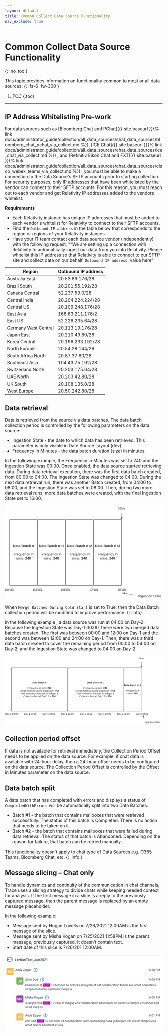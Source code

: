 ```yaml
---
layout: default
title: Common Collect Data Source Functionality
nav_exclude: true
---
```


# Common Collect Data Source Functionality
{: .no_toc }


This topic provides information on functionality common to most or all data sources.
{: .fs-6 .fw-300 }

1. TOC
{:toc}

---

## IP Address Whitelisting Pre-work 

For data sources such as [Bloomberg Chat and PChat]({{ site.baseurl }}{% link docs/administrator_guide/collection/all_data_sources/chat_data_sources/bloomberg_chat_pchat_via_collect.md %}), [ICE Chat]({{ site.baseurl }}{% link docs/administrator_guide/collection/all_data_sources/chat_data_sources/ice_chat_via_collect.md %})
, and [Refinitiv Eikon Chat and FXT]({{ site.baseurl }}{% link docs/administrator_guide/collection/all_data_sources/chat_data_sources/cisco_webex_teams_via_collect.md %})
, you must be able to make a connection to the Data Source's SFTP accounts prior to starting collection. For security purposes, only IP addresses that have been whitelisted by the vendor can connect to their SFTP accounts. For this reason, you must reach out to each vendor and get Relativity IP addresses added to the vendors whitelist.

**Requirements**
- Each Relativity instance has unique IP addresses that must be added to each vendor's whitelist for Relativity to connect to their SFTP accounts. 
- Find the `Outbound IP address` in the table below that corresponds to the region or regions of your Relativity instances.
- Have your IT team contact each data source vendor (independently) with the following request, "“We are setting up a connection with Relativity to automatically ingest our data from you into Relativity. Please whitelist this IP address so that Relativity is able to connect to our SFTP site and collect data on our behalf. `Outbound IP address`: value here”

| Region               | Outbound IP address |
| -------------------- | ------------------- |
| Australia East       | 20.53.89.176/28     |
| Brazil South         | 20.201.55.192/28    |
| Canada Central       | 52.237.59.0/28      |
| Central India        | 20.204.224.224/28   |
| Central US           | 20.109.248.176/28   |
| East Asia            | 168.63.211.176/2    |
| East US              | 52.226.235.64/28    |
| Germany West Central | 20.113.19.176/28    |
| Japan East           | 20.210.49.80/28     |
| Korea Central        | 20.196.233.192/28   |
| North Europe         | 20.54.28.144/28     |
| South Africa North   | 20.87.37.80/28      |
| Southeast Asia       | 104.43.75.192/28    |
| Switzerland North    | 20.203.175.64/28    |
| UAE North            | 20.203.42.80/28     |
| UK South             | 20.108.135.0/28     |
| West Europe          | 20.50.242.80/28     |

## Data retrieval

Data is retrieved from the source via data batches. The data batch collection period is controlled by the following parameters on the data source: 

- Ingestion State - the date to which data has been retrieved. This parameter is only visible in Date Source Layout (dev).
- Frequency in Minutes - the data batch duration (size) in minutes. 

In the following example, the Frequency in Minutes was set to 240 and the Ingestion State was 00:00. Once enabled, the data source started retrieving data. During data retrieval execution, there was the first data batch created, from 00:00 to 04:00. The Ingestion State was changed to 04:00. During the next data retrieval run, there was another Batch created, from 04:00 to 08:00, and the Ingestion State was set to 08:00. Then, during two more data retrieval runs, more data batches were created, with the final Ingestion State set to 16:00. 

![](media/IngestionStates.png)

When `Merge Batches During Cold Start` is set to True, then the Data Batch collection period will be modified to improve performance.
{: .info}

In the following example , a data source was run at 04:00 on Day-2. Because the Ingestion State was Day-1 00:00, there were two merged data batches created. The first was between 00:00 and 12:00 on Day-1 and the second was between 12:00 and 24:00 on Day-1. Then, there was a third data batch created to cover the remaining period from 00:00 to 04:00 on Day-2, and the Ingestion State was changed to 04:00 on Day-2. 

![](media/Day2IngestionStates.png)

## Collection period offset

If data is not available for retrieval immediately, the Collection Period Offset needs to be applied on the data source. For example, if chat data is available with 24-hour delay, then a 24-hour offset needs to be configured on the data source. The Collection Period Offset is controlled by the Offset in Minutes parameter on the data source. 

## Data batch split

A data batch that has completed with errors and displays a status of `CompletedWithErrors` will be automatically split into two Data Batches: 
- Batch #1 - the batch that contains mailboxes that were retrieved successfully. The status of this batch is Completed. There is no action that needs to be taken on it. 
- Batch #2 - the batch that contains mailboxes that were failed during data retrieval. The status of that batch is Abandoned. Depending on the reason for failure, that batch can be retried manually. 

This functionality doesn't apply to chat type of Data Sources e.g. O365 Teams, Bloomberg Chat, etc.
{: .info }

## Message slicing – Chat only  

To handle dynamics and continuity of the communication in chat channels, Trace uses a slicing strategy to divide chats while keeping needed context for analysis. If the first message in a slice is a reply to the previously captured message, then the parent message is replaced by an empty message placeholder. 

In the following example: 

- Message sent by Hogan Lovells on 7/26/2021 12:00AM is the first message of the slice. 
- Message sent by Misha Kogan on 7/25/2021 11:58PM is the parent message, previously captured. It doesn’t contain text. 
- Start date of this slice is 7/26/201 12:00AM. 

![](media/MessageSlicing.png)
